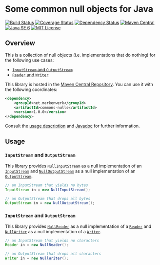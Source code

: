 # Some common null objects for Java

[![Build Status](https://travis-ci.org/markenwerk/java-commons-nulls.svg?branch=master)](https://travis-ci.org/markenwerk/java-commons-nulls)
[![Coverage Status](https://coveralls.io/repos/markenwerk/java-commons-nulls/badge.svg?branch=master&service=github)](https://coveralls.io/github/markenwerk/java-commons-nulls?branch=master)
[![Dependency Status](https://www.versioneye.com/user/projects/573f0f80ce8d0e004130bee4/badge.svg)](https://www.versioneye.com/user/projects/573f0f80ce8d0e004130bee4)
[![Maven Central](https://maven-badges.herokuapp.com/maven-central/net.markenwerk/commons-nulls/badge.svg)](https://maven-badges.herokuapp.com/maven-central/net.markenwerk/commons-nulls)
[![Java SE 6](https://img.shields.io/badge/java-SE_6-brightgreen.svg)](http://docs.oracle.com/javase/6/docs/api/)
[![MIT License](https://img.shields.io/badge/license-MIT-brightgreen.svg)](https://github.com/markenwerk/java-commons-nulls/blob/master/LICENSE)

## Overview

This is a collection of null objects (i.e. implementations that do nothing) for the following use cases:

- [`InputStream` and `OutputStream`](#inputstream-and-outputstream)
- [`Reader` and `Writer`](#reader-and-writer)

This library is hosted in the [Maven Central Repository](https://maven-badges.herokuapp.com/maven-central/net.markenwerk/commons-nulls). You can use it with the following coordinates:

```xml
<dependency>
	<groupId>net.markenwerk</groupId>
	<artifactId>commons-nulls</artifactId>
	<version>1.0.0</version>
</dependency>
```

Consult the [usage description](#usage) and [Javadoc](https://markenwerk.github.io/java-commons-nulls/index.html) for further information.

## Usage

### `InputStream` and `OutputStream`

This library provides [`NullInputStream`][NullInputStream] as a null implementation of an [`InputStream`][InputStream] and [`NullOutputStream`][NullOutputStream] as a null implementation of an [`OutputStream`][OutputStream].

```java
// an InputStream that yields no bytes
InputStream in = new NullInputStream();

// an OutputStream that drops all bytes
OutputStream in = new NullOutputStream();
```

### `InputStream` and `OutputStream`

This library provides [`NullReader`][NullReader] as a null implementation of a [`Reader`][Reader] and [`NullWriter`][NullWriter] as a null implementation of a [`Writer`][Writer].

```java
// an InputStream that yields no characters
Reader in = new NullReader();

// an OutputStream that drops all characters
Writer in = new NullWriter();
```

[NullInputStream]: https://markenwerk.github.io/java-commons-nulls/index.html?net/markenwerk/commons/nulls/NullInputStream.html
[NullOutputStream]: https://markenwerk.github.io/java-commons-nulls/index.html?net/markenwerk/commons/nulls/NullOutputStream.html
[NullReader]: https://markenwerk.github.io/java-commons-nulls/index.html?net/markenwerk/commons/nulls/NullReader.html
[NullWriter]: https://markenwerk.github.io/java-commons-nulls/index.html?net/markenwerk/commons/nulls/NullWriter.html

[InputStream]: http://docs.oracle.com/javase/8/docs/api/index.html?java/io/InputStream.html
[OutputStream]: http://docs.oracle.com/javase/8/docs/api/index.html?java/io/OutputStream.html
[Reader]: http://docs.oracle.com/javase/8/docs/api/index.html?java/io/Reader.html
[Writer]: http://docs.oracle.com/javase/8/docs/api/index.html?java/io/Writer.html
